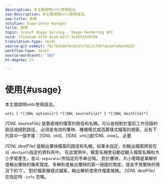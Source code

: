 ```yaml
---
description: 本主題說明vntc使用語法。
seo-description: 本主題說明vntc使用語法。
seo-title: 使用
solution: Experience Manager
title: 使用
topic: Scene7 Image Serving - Image Rendering API
uuid: 251aa1a0-5f19-42ab-b237-3e3b53fe8320
translation-type: tm+mt
source-git-commit: 7bc7b3a86fbcdc57cfdc31745fae3afc06e44b15
workflow-type: tm+mt
source-wordcount: '163'
ht-degree: 2%

---
```



# 使用{#usage}

本主題說明vntc使用語法。

`vntc [ *[!DNL options]*] *[!DNL sourceFile]* [ *[!DNL destFile]*]`

*[!DNL sourceFile]* 是要處理的檔案的路徑和名稱。可以是相對於當前工作目錄的路徑或絕對路徑。 必須是有效的暈映、機櫃樣式或涵蓋樣式檔案的視窗，且有下列其中一個字尾：[!DNL .vnt]、[!DNL .vnc]或[!DNL .vnw]。 必要.

*[!DNL destFile]* 是輸出暈映檔案的路徑和名稱。如果未指定，則輸出檔案將放在以`-destpath`指定的資料夾中。 在此案例中，檔案名稱會自動從輸入檔案名稱和大小字尾產生，並以`-separator`所指定的字串分隔。 對於暈映，大小尾碼是單解析度輸出暈映的像素寬度、多解析度輸出暈映的第一視圖的寬度，或金字塔暈映的情況下的&#39;0&#39;。 對於檔案櫃樣式檔案，輸出解析度用作檔案尾碼。 *[!DNL destFile]* 在指定時 `-info` 忽略。
